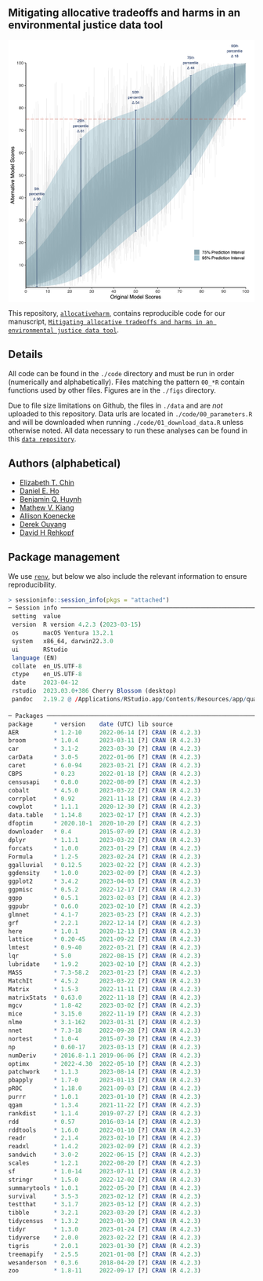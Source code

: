 
<!-- README.md is generated from README.Rmd. Please edit that file -->

## Mitigating allocative tradeoffs and harms in an environmental justice data tool

<img src="./figs/quantreg.png" width="750px" style="display: block; margin: auto;" />

This repository,
[`allocativeharm`](https://github.com/etchin/allocativeharm), contains
reproducible code for our manuscript,
[`Mitigating allocative tradeoffs and harms in an environmental justice data tool`](http://arxiv.org/abs/2304.05603).

## Details

All code can be found in the `./code` directory and must be run in order
(numerically and alphabetically). Files matching the pattern `00_*R`
contain functions used by other files. Figures are in the `./figs`
directory.

Due to file size limitations on Github, the files in `./data` and are
*not* uploaded to this repository. Data urls are located in
`./code/00_parameters.R` and will be downloaded when running
`./code/01_download_data.R` unless otherwise noted. All data necessary
to run these analyses can be found in this
[`data repository`](https://doi.org/10.7910/DVN/EVWNC2).

## Authors (alphabetical)

- [Elizabeth T. Chin](https://etchin.github.io/)
- [Daniel E. Ho](https://dho.stanford.edu/)
- [Benjamin Q. Huynh](https://benhuynh.github.io/)
- [Mathew V. Kiang](https://mathewkiang.com/)
- [Allison Koenecke](https://koenecke.infosci.cornell.edu/)
- [Derek Ouyang](https://derekouyang.com/)
- [David H Rehkopf](https://profiles.stanford.edu/david-rehkopf)

## Package management

We use [`renv`](https://rstudio.github.io/renv/index.html), but below we
also include the relevant information to ensure reproducibility.

``` r
> sessioninfo::session_info(pkgs = "attached")
─ Session info ─────────────────────────────────────────────────────────────────────────────────────────────────────────────────────────────────────────────────────────────────────────────────────────────────────────────────────
 setting  value
 version  R version 4.2.3 (2023-03-15)
 os       macOS Ventura 13.2.1
 system   x86_64, darwin22.3.0
 ui       RStudio
 language (EN)
 collate  en_US.UTF-8
 ctype    en_US.UTF-8
 date     2023-04-12
 rstudio  2023.03.0+386 Cherry Blossom (desktop)
 pandoc   2.19.2 @ /Applications/RStudio.app/Contents/Resources/app/quarto/bin/tools/ (via rmarkdown)

─ Packages ─────────────────────────────────────────────────────────────────────────────────────────────────────────────────────────────────────────────────────────────────────────────────────────────────────────────────────────
package      * version    date (UTC) lib source
AER          * 1.2-10     2022-06-14 [?] CRAN (R 4.2.3)
broom        * 1.0.4      2023-03-11 [?] CRAN (R 4.2.3)
car          * 3.1-2      2023-03-30 [?] CRAN (R 4.2.3)
carData      * 3.0-5      2022-01-06 [?] CRAN (R 4.2.3)
caret        * 6.0-94     2023-03-21 [?] CRAN (R 4.2.3)
CBPS         * 0.23       2022-01-18 [?] CRAN (R 4.2.3)
censusapi    * 0.8.0      2022-08-09 [?] CRAN (R 4.2.3)
cobalt       * 4.5.0      2023-03-22 [?] CRAN (R 4.2.3)
corrplot     * 0.92       2021-11-18 [?] CRAN (R 4.2.3)
cowplot      * 1.1.1      2020-12-30 [?] CRAN (R 4.2.3)
data.table   * 1.14.8     2023-02-17 [?] CRAN (R 4.2.3)
dfoptim      * 2020.10-1  2020-10-20 [?] CRAN (R 4.2.3)
downloader   * 0.4        2015-07-09 [?] CRAN (R 4.2.3)
dplyr        * 1.1.1      2023-03-22 [?] CRAN (R 4.2.3)
forcats      * 1.0.0      2023-01-29 [?] CRAN (R 4.2.3)
Formula      * 1.2-5      2023-02-24 [?] CRAN (R 4.2.3)
ggalluvial   * 0.12.5     2023-02-22 [?] CRAN (R 4.2.3)
ggdensity    * 1.0.0      2023-02-09 [?] CRAN (R 4.2.3)
ggplot2      * 3.4.2      2023-04-03 [?] CRAN (R 4.2.3)
ggpmisc      * 0.5.2      2022-12-17 [?] CRAN (R 4.2.3)
ggpp         * 0.5.1      2023-02-03 [?] CRAN (R 4.2.3)
ggpubr       * 0.6.0      2023-02-10 [?] CRAN (R 4.2.3)
glmnet       * 4.1-7      2023-03-23 [?] CRAN (R 4.2.3)
grf          * 2.2.1      2022-12-14 [?] CRAN (R 4.2.3)
here         * 1.0.1      2020-12-13 [?] CRAN (R 4.2.3)
lattice      * 0.20-45    2021-09-22 [?] CRAN (R 4.2.3)
lmtest       * 0.9-40     2022-03-21 [?] CRAN (R 4.2.3)
lqr          * 5.0        2022-08-15 [?] CRAN (R 4.2.3)
lubridate    * 1.9.2      2023-02-10 [?] CRAN (R 4.2.3)
MASS         * 7.3-58.2   2023-01-23 [?] CRAN (R 4.2.3)
MatchIt      * 4.5.2      2023-03-22 [?] CRAN (R 4.2.3)
Matrix       * 1.5-3      2022-11-11 [?] CRAN (R 4.2.3)
matrixStats  * 0.63.0     2022-11-18 [?] CRAN (R 4.2.3)
mgcv         * 1.8-42     2023-03-02 [?] CRAN (R 4.2.3)
mice         * 3.15.0     2022-11-19 [?] CRAN (R 4.2.3)
nlme         * 3.1-162    2023-01-31 [?] CRAN (R 4.2.3)
nnet         * 7.3-18     2022-09-28 [?] CRAN (R 4.2.3)
nortest      * 1.0-4      2015-07-30 [?] CRAN (R 4.2.3)
np           * 0.60-17    2023-03-13 [?] CRAN (R 4.2.3)
numDeriv     * 2016.8-1.1 2019-06-06 [?] CRAN (R 4.2.3)
optimx       * 2022-4.30  2022-05-10 [?] CRAN (R 4.2.3)
patchwork    * 1.1.3      2023-08-14 [?] CRAN (R 4.2.3)
pbapply      * 1.7-0      2023-01-13 [?] CRAN (R 4.2.3)
pROC         * 1.18.0     2021-09-03 [?] CRAN (R 4.2.3)
purrr        * 1.0.1      2023-01-10 [?] CRAN (R 4.2.3)
qgam         * 1.3.4      2021-11-22 [?] CRAN (R 4.2.3)
rankdist     * 1.1.4      2019-07-27 [?] CRAN (R 4.2.3)
rdd          * 0.57       2016-03-14 [?] CRAN (R 4.2.3)
rddtools     * 1.6.0      2022-01-10 [?] CRAN (R 4.2.3)
readr        * 2.1.4      2023-02-10 [?] CRAN (R 4.2.3)
readxl       * 1.4.2      2023-02-09 [?] CRAN (R 4.2.3)
sandwich     * 3.0-2      2022-06-15 [?] CRAN (R 4.2.3)
scales       * 1.2.1      2022-08-20 [?] CRAN (R 4.2.3)
sf           * 1.0-14     2023-07-11 [?] CRAN (R 4.2.3)
stringr      * 1.5.0      2022-12-02 [?] CRAN (R 4.2.3)
summarytools * 1.0.1      2022-05-20 [?] CRAN (R 4.2.3)
survival     * 3.5-3      2023-02-12 [?] CRAN (R 4.2.3)
testthat     * 3.1.7      2023-03-12 [?] CRAN (R 4.2.3)
tibble       * 3.2.1      2023-03-20 [?] CRAN (R 4.2.3)
tidycensus   * 1.3.2      2023-01-30 [?] CRAN (R 4.2.3)
tidyr        * 1.3.0      2023-01-24 [?] CRAN (R 4.2.3)
tidyverse    * 2.0.0      2023-02-22 [?] CRAN (R 4.2.3)
tigris       * 2.0.1      2023-01-30 [?] CRAN (R 4.2.3)
treemapify   * 2.5.5      2021-01-08 [?] CRAN (R 4.2.3)
wesanderson  * 0.3.6      2018-04-20 [?] CRAN (R 4.2.3)
zoo          * 1.8-11     2022-09-17 [?] CRAN (R 4.2.3)
```
